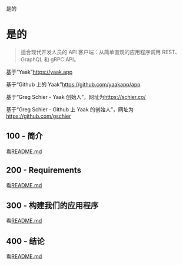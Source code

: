 是的

# 是的

> 适合现代开发人员的 API 客户端：从简单直观的应用程序调用 REST、GraphQL 和 gRPC API。

基于“Yaak”<https://yaak.app>

基于“Github 上的 Yaak”<https://github.com/yaakapp/app>

基于“Greg Schier - Yaak 创始人”，网址为<https://schier.co/>

基于“Greg Schier - Github 上 Yaak 的创始人”，网址为<https://github.com/gschier>

## 100 - 简介

看[README.md](./100/README.md)

## 200 - Requirements

看[README.md](./200/README.md)

## 300 - 构建我们的应用程序

看[README.md](./300/README.md)

## 400 - 结论

看[README.md](./400/README.md)
